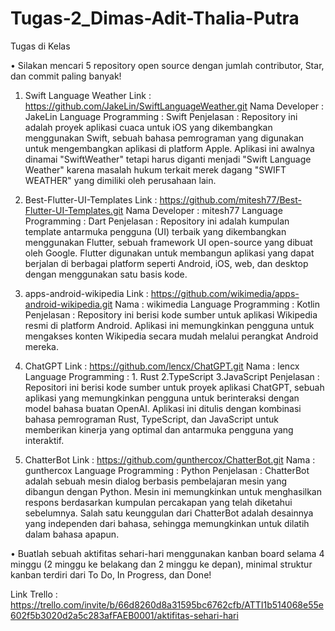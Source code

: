 # Tugas-2_Dimas-Adit-Thalia-Putra

Tugas di Kelas

 • Silakan mencari 5 repository open source dengan jumlah contributor, Star, 
dan commit paling banyak!

1. Swift Language Weather
Link : https://github.com/JakeLin/SwiftLanguageWeather.git
Nama Developer : JakeLin
Language Programming : Swift
Penjelasan : Repository ini adalah proyek aplikasi cuaca untuk iOS yang dikembangkan menggunakan Swift, sebuah bahasa pemrograman yang digunakan untuk mengembangkan aplikasi di platform Apple. Aplikasi ini awalnya dinamai "SwiftWeather" tetapi harus diganti menjadi "Swift Language Weather" karena masalah hukum terkait merek dagang "SWIFT WEATHER" yang dimiliki oleh perusahaan lain.

2. Best-Flutter-UI-Templates
Link : https://github.com/mitesh77/Best-Flutter-UI-Templates.git
Nama Developer : mitesh77
Language Programming : Dart
Penjelasan : Repository ini adalah kumpulan template antarmuka pengguna (UI) terbaik yang dikembangkan menggunakan Flutter, sebuah framework UI open-source yang dibuat oleh Google. Flutter digunakan untuk membangun aplikasi yang dapat berjalan di berbagai platform seperti Android, iOS, web, dan desktop dengan menggunakan satu basis kode.

3. apps-android-wikipedia
Link : https://github.com/wikimedia/apps-android-wikipedia.git
Nama : wikimedia
Language Programming : Kotlin
Penjelasan : Repository ini berisi kode sumber untuk aplikasi Wikipedia resmi di platform Android. Aplikasi ini memungkinkan pengguna untuk mengakses konten Wikipedia secara mudah melalui perangkat Android mereka.

4. ChatGPT
Link : https://github.com/lencx/ChatGPT.git
Nama : lencx
Language Programming : 1. Rust 2.TypeScript 3.JavaScript
Penjelasan : Repositori ini berisi kode sumber untuk proyek aplikasi ChatGPT, sebuah aplikasi yang memungkinkan pengguna untuk berinteraksi dengan model bahasa buatan OpenAI. Aplikasi ini ditulis dengan kombinasi bahasa pemrograman Rust, TypeScript, dan JavaScript untuk memberikan kinerja yang optimal dan antarmuka pengguna yang interaktif.

5. ChatterBot
Link : https://github.com/gunthercox/ChatterBot.git
Nama : gunthercox
Language Programming : Python
Penjelasan : ChatterBot adalah sebuah mesin dialog berbasis pembelajaran mesin yang dibangun dengan Python. Mesin ini memungkinkan untuk menghasilkan respons berdasarkan kumpulan percakapan yang telah diketahui sebelumnya. Salah satu keunggulan dari ChatterBot adalah desainnya yang independen dari bahasa, sehingga memungkinkan untuk dilatih dalam bahasa apapun.

 • Buatlah sebuah aktifitas sehari-hari menggunakan kanban board selama 4 
minggu (2 minggu ke belakang dan 2 minggu ke depan), minimal struktur 
kanban terdiri dari To Do, In Progress, dan Done!

Link Trello : https://trello.com/invite/b/66d8260d8a31595bc6762cfb/ATTI1b514068e55e602f5b3020d2a5c283afFAEB0001/aktifitas-sehari-hari
